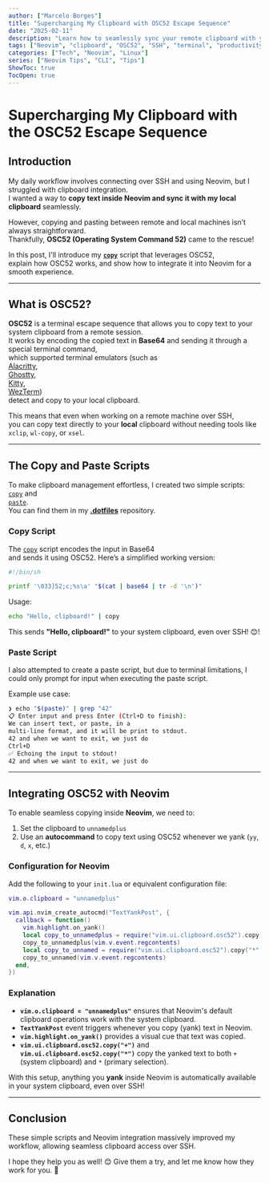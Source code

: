 ```yaml
---
author: ["Marcelo Borges"]
title: "Supercharging My Clipboard with OSC52 Escape Sequence"
date: "2025-02-11"
description: "Learn how to seamlessly sync your remote clipboard with your local system clipboard using OSC52 escape sequences."
tags: ["Neovim", "clipboard", "OSC52", "SSH", "terminal", "productivity", "cli"]
categories: ["Tech", "Neovim", "Linux"]
series: ["Neovim Tips", "CLI", "Tips"]
ShowToc: true
TocOpen: true
---
```


# Supercharging My Clipboard with the OSC52 Escape Sequence

## Introduction

My daily workflow involves connecting over SSH and using Neovim, but I struggled with clipboard integration.  
I wanted a way to **copy text inside Neovim and sync it with my local clipboard** seamlessly.  

However, copying and pasting between remote and local machines isn’t always straightforward.  
Thankfully, **OSC52 (Operating System Command 52)** came to the rescue!  

In this post, I'll introduce my **[`copy`](https://github.com/jmarcelomb/.dotfiles/blob/main/scripts/copy)** script that leverages OSC52,  
explain how OSC52 works, and show how to integrate it into Neovim for a smooth experience.  

---

## What is OSC52?

**OSC52** is a terminal escape sequence that allows you to copy text to your system clipboard from a remote session.  
It works by encoding the copied text in **Base64** and sending it through a special terminal command,  
which supported terminal emulators (such as  
[Alacritty](https://github.com/alacritty/alacritty),  
[Ghostty](https://github.com/ghostty-org/ghostty),  
[Kitty](https://github.com/kovidgoyal/kitty),  
[WezTerm](https://github.com/wezterm/wezterm))  
detect and copy to your local clipboard.  

This means that even when working on a remote machine over SSH,  
you can copy text directly to your **local** clipboard without needing tools like `xclip`, `wl-copy`, or `xsel`.  

---

## The Copy and Paste Scripts

To make clipboard management effortless, I created two simple scripts:  
[`copy`](https://github.com/jmarcelomb/.dotfiles/blob/main/scripts/copy) and  
[`paste`](https://github.com/jmarcelomb/.dotfiles/blob/main/scripts/paste).  
You can find them in my **[.dotfiles](https://github.com/jmarcelomb/.dotfiles)** repository.  

### Copy Script

The [`copy`](https://github.com/jmarcelomb/.dotfiles/blob/main/scripts/copy) script encodes the input in Base64  
and sends it using OSC52. Here’s a simplified working version:

```bash
#!/bin/sh

printf '\033]52;c;%s\a' "$(cat | base64 | tr -d '\n')"
```

Usage:

```bash
echo "Hello, clipboard!" | copy
```

This sends **"Hello, clipboard!"** to your system clipboard, even over SSH! 😊!

### Paste Script

I also attempted to create a paste script, but due to terminal limitations,
I could only prompt for input when executing the paste script.

Example use case:

```bash
❯ echo "$(paste)" | grep "42"
📋 Enter input and press Enter (Ctrl+D to finish):
We can insert text, or paste, in a
multi-line format, and it will be print to stdout.
42 and when we want to exit, we just do
Ctrl+D
✅ Echoing the input to stdout!
42 and when we want to exit, we just do
```

---

## Integrating OSC52 with Neovim

To enable seamless copying inside **Neovim**, we need to:

1. Set the clipboard to `unnamedplus`
2. Use an **autocommand** to copy text using OSC52 whenever we yank (`yy`, `d`, `x`, etc.)

### Configuration for Neovim

Add the following to your `init.lua` or equivalent configuration file:

```lua
vim.o.clipboard = "unnamedplus"

vim.api.nvim_create_autocmd("TextYankPost", {
  callback = function()
    vim.highlight.on_yank()
    local copy_to_unnamedplus = require("vim.ui.clipboard.osc52").copy("+")
    copy_to_unnamedplus(vim.v.event.regcontents)
    local copy_to_unnamed = require("vim.ui.clipboard.osc52").copy("*")
    copy_to_unnamed(vim.v.event.regcontents)
  end,
})
```

### Explanation
- **`vim.o.clipboard = "unnamedplus"`** ensures that Neovim's default clipboard operations work with the system clipboard.
- **`TextYankPost`** event triggers whenever you copy (yank) text in Neovim.
- **`vim.highlight.on_yank()`** provides a visual cue that text was copied.
- **`vim.ui.clipboard.osc52.copy("+")`** and **`vim.ui.clipboard.osc52.copy("*")`** copy the yanked text to both `+` (system clipboard) and `*` (primary selection).

With this setup, anything you **yank** inside Neovim is automatically available in your system clipboard, even over SSH!

---

## Conclusion

These simple scripts and Neovim integration massively improved my workflow,
allowing seamless clipboard access over SSH.

I hope they help you as well! 😊
Give them a try, and let me know how they work for you. 🚀

